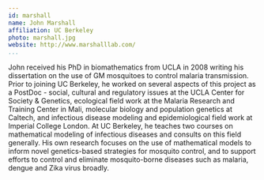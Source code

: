 ```yaml
---
id: marshall
name: John Marshall
affiliation: UC Berkeley
photo: marshall.jpg
website: http://www.marshalllab.com/
...
```


John received his PhD in biomathematics from UCLA in 2008 writing his
dissertation on the use of GM mosquitoes to control malaria transmission. Prior
to joining UC Berkeley, he worked on several aspects of this project as a
PostDoc - social, cultural and regulatory issues at the UCLA Center for Society
& Genetics, ecological field work at the Malaria Research and Training Center
in Mali, molecular biology and population genetics at Caltech, and infectious
disease modeling and epidemiological field work at Imperial College London. At
UC Berkeley, he teaches two courses on mathematical modeling of infectious
diseases and consults on this field generally. His own research focuses on the
use of mathematical models to inform novel genetics-based strategies for
mosquito control, and to support efforts to control and eliminate
mosquito-borne diseases such as malaria, dengue and Zika virus broadly.
